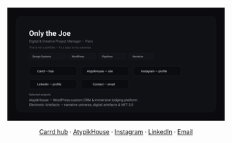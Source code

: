 <p align="center">
  <img src="https://raw.githubusercontent.com/onlythejoe/onlythejoe/main/assets/profile-card.svg" alt="Only the Joe — profile card" width="800" />
</p>

<p align="center">
  <a href="https://joemadethis.carrd.co">Carrd hub</a> ·
  <a href="https://dsp-cdp-s22-g10.fr/">AtypikHouse</a> ·
  <a href="https://www.instagram.com/creativestuff.jpg/">Instagram</a> ·
  <a href="https://www.linkedin.com/in/joey-n%C3%A9ot-marquet-320747178/">LinkedIn</a> ·
  <a href="mailto:marquetjoey@gmail.com">Email</a>
</p>
